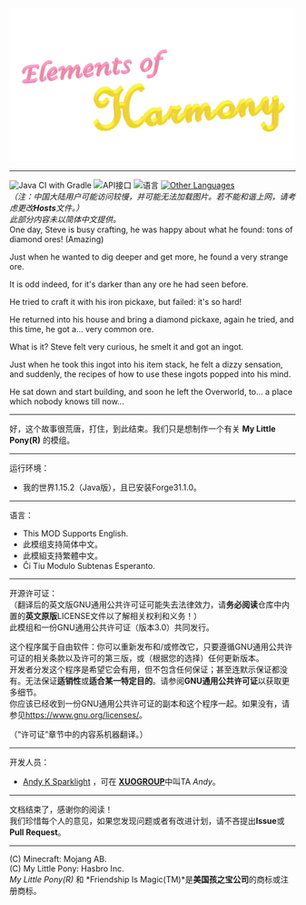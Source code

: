 
![和谐之元](eoh_text.png)  

---
![Java CI with Gradle](https://github.com/XUOGROUP/ElementsOfHarmony/workflows/Java%20CI%20with%20Gradle/badge.svg)
![API接口](https://img.shields.io/badge/API接口-Forge模组加载器-orange.svg)
![语言](https://img.shields.io/badge/开发语言-Java-0bbbff.svg)
[![Other Languages](https://img.shields.io/badge/This%20Document%20Supports-English-blue.svg)](README.md)  
*（注：中国大陆用户可能访问较慢，并可能无法加载图片。若不能和谐上网，请考虑更改**Hosts**文件。）*  
*此部分内容未以简体中文提供。*  
One day, Steve is busy crafting, he was happy about what he found: tons of diamond ores! (Amazing)

Just when he wanted to dig deeper and get more, he found a very strange ore.

It is odd indeed, for it's darker than any ore he had seen before.

He tried to craft it with his iron pickaxe, but failed: it's so hard!

He returned into his house and bring a diamond pickaxe, again he tried, and this time, he got a... very common ore.

What is it? Steve felt very curious, he smelt it and got an ingot.

Just when he took this ingot into his item stack, he felt a dizzy sensation, and suddenly, the recipes of how to use these ingots popped into his mind.

He sat down and start building, and soon he left the Overworld, to... a place which nobody knows till now...


---
好，这个故事很荒唐，打住，到此结束。我们只是想制作一个有关 **My Little Pony(R)** 的模组。  

---
运行环境：  
- 我的世界1.15.2（Java版），且已安装Forge31.1.0。

---
语言：  
- This MOD Supports English.
- 此模组支持简体中文。
- 此模組支持繁體中文。
- Ĉi Tiu Modulo Subtenas Esperanto.

---
开源许可证：  
（翻译后的英文版GNU通用公共许可证可能失去法律效力，请**务必阅读**仓库中内置的**英文原版**LICENSE文件以了解相关权利和义务！）  
此模组和一份GNU通用公共许可证（版本3.0）共同发行。  

这个程序属于自由软件：你可以重新发布和/或修改它，只要遵循GNU通用公共许可证的相关条款以及许可的第三版，或（根据您的选择）任何更新版本。  
开发者分发这个程序是希望它会有用，但不包含任何保证；甚至连默示保证都没有。无法保证**适销性**或**适合某一特定目的**。请参阅**GNU通用公共许可证**以获取更多细节。  
你应该已经收到一份GNU通用公共许可证的副本和这个程序一起。如果没有，请参见<https://www.gnu.org/licenses/>。  

（“许可证”章节中的内容系机器翻译。）

---
开发人员：  
- [Andy K Sparklight](https://github.com/Andy-K-Sparklight) ，可在 [**XUOGROUP**](https://www.xuogroup.top)中叫TA *Andy*。    

---
文档结束了，感谢你的阅读！    
我们珍惜每个人的意见，如果您发现问题或者有改进计划，请不吝提出**Issue**或**Pull Request**。    

---

(C) Minecraft: Mojang AB.  
(C) My Little Pony: Hasbro Inc.  
*My Little Pony(R)* 和 *Friendship Is Magic(TM)*是**美国孩之宝公司**的商标或注册商标。  
